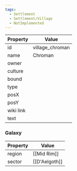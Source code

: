 ```yaml
---
tags:
  - Settlement
  - Settlement/Village
  - NotImplemented
---
```


| Property  | Value           |
| --------- | --------------- |
| id        | village_chroman |
| name      | Chroman         |
| owner     |                 |
| culture   |                 |
| bound     |                 |
| type      |                 |
| posX      |                 |
| posY      |                 |
| wiki link |                 |
| text      |                 |

### Galaxy
| Property | Value         |
| -------- | ------------- |
| region   | [[Mid Rim]]   |
| sector   | [[D'Aelgoth]] |
